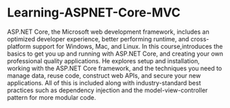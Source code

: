 # Learning-ASPNET-Core-MVC
ASP.NET Core, the Microsoft web development framework, includes an optimized developer experience, better performing runtime, and cross-platform support for Windows, Mac, and Linux. In this course,introduces the basics to get you up and running with ASP.NET Core, and creating your own professional quality applications. He explores setup and installation, working with the ASP.NET Core framework, and the techniques you need to manage data, reuse code, construct web APIs, and secure your new applications. All of this is included along with industry-standard best practices such as dependency injection and the model-view-controller pattern for more modular code.
